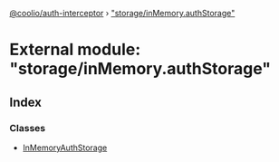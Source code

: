 [@coolio/auth-interceptor](../README.md) › ["storage/inMemory.authStorage"](_storage_inmemory_authstorage_.md)

# External module: "storage/inMemory.authStorage"

## Index

### Classes

* [InMemoryAuthStorage](../classes/_storage_inmemory_authstorage_.inmemoryauthstorage.md)
